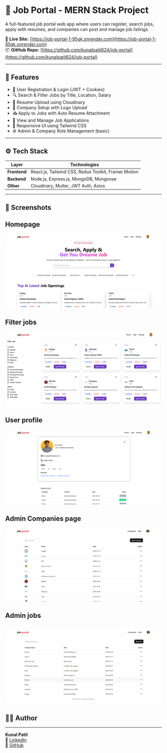 # 💼 Job Portal - MERN Stack Project

A full-featured job portal web app where users can register, search jobs, apply with resumes, and companies can post and manage job listings.

🔗 **Live Site:** [https://job-portal-1-95gk.onrender.com](https://job-portal-1-95gk.onrender.com)  
📦 **GitHub Repo:** [https://github.com/kunalpatil624/job-portal](https://github.com/kunalpatil624/job-portal)

---

## 📌 Features

- 👤 User Registration & Login (JWT + Cookies)
- 🔍 Search & Filter Jobs by Title, Location, Salary
- 🧾 Resume Upload using Cloudinary
- 🏢 Company Setup with Logo Upload
- 📥 Apply to Jobs with Auto Resume Attachment
- 📄 View and Manage Job Applications
- 🎨 Responsive UI using Tailwind CSS
- ⚙️ Admin & Company Role Management (basic)

---

## ⚙️ Tech Stack

| Layer        | Technologies |
|--------------|--------------|
| **Frontend** | React.js, Tailwind CSS, Redux Toolkit, Framer Motion |
| **Backend**  | Node.js, Express.js, MongoDB, Mongoose |
| **Other**    | Cloudinary, Multer, JWT Auth, Axios |

---

## 🧪 Screenshots

## Homepage
![Homepage](./screenshots/home.png.png)

## Filter jobs
![Filter jobs](./screenshots/job-filter.png.png)

## User profile
![User profile](./screenshots/user-profile.png.png)

## Admin Companies page
![Companies page](./screenshots/admin-companies.png.png)

## Admin jobs
![Admin jobs](./screenshots/admin-jobs.png.png)
---

## 🧑‍💻 Author
------------

**Kunal Patil**  
🔗 [LinkedIn](https://www.linkedin.com/in/kunal-patil-504a752a0/)  
🐙 [GitHub](https://github.com/kunalpatil624)

